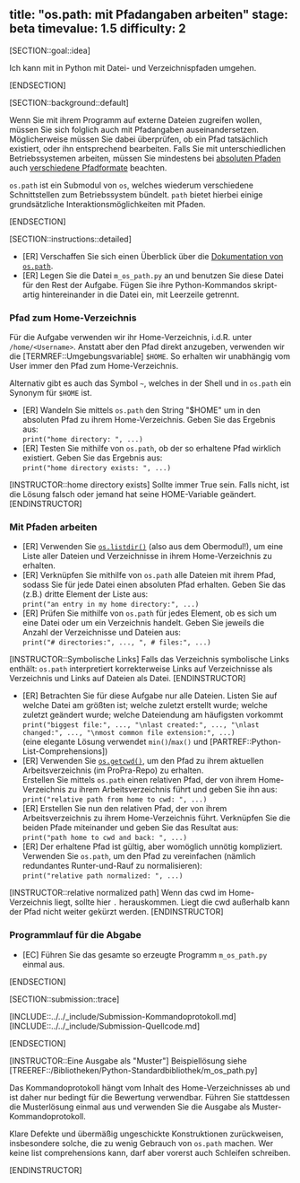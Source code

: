 title: "os.path: mit Pfadangaben arbeiten"
stage: beta
timevalue: 1.5
difficulty: 2
---

[SECTION::goal::idea]

Ich kann mit in Python mit Datei- und Verzeichnispfaden umgehen.

[ENDSECTION]

[SECTION::background::default]

Wenn Sie mit ihrem Programm auf externe Dateien zugreifen wollen, müssen Sie sich folglich auch 
mit Pfadangaben auseinandersetzen. Möglicherweise müssen Sie dabei überprüfen, ob ein Pfad 
tatsächlich existiert, oder ihn entsprechend bearbeiten. Falls Sie mit unterschiedlichen 
Betriebssystemen arbeiten, müssen Sie mindestens bei 
[absoluten Pfaden](https://www.redhat.com/sysadmin/linux-path-absolute-relative) 
auch 
[verschiedene Pfadformate](https://stackoverflow.com/a/62328554/2810305) 
beachten.

`os.path` ist ein Submodul von `os`, welches wiederum verschiedene Schnittstellen zum 
Betriebssystem bündelt. `path` bietet hierbei einige grundsätzliche Interaktionsmöglichkeiten 
mit Pfaden.

[ENDSECTION]

[SECTION::instructions::detailed]

- [ER] Verschaffen Sie sich einen Überblick über die
  [Dokumentation von `os.path`](https://docs.python.org/3/library/os.path.html).
- [ER] Legen Sie die Datei `m_os_path.py` an und benutzen Sie diese Datei für den Rest der 
  Aufgabe. Fügen Sie ihre Python-Kommandos skript-artig hintereinander in die Datei ein, mit 
  Leerzeile getrennt.


### Pfad zum Home-Verzeichnis

Für die Aufgabe verwenden wir ihr Home-Verzeichnis, i.d.R. unter `/home/<Username>`. 
Anstatt aber den Pfad direkt anzugeben, verwenden wir die [TERMREF::Umgebungsvariable] `$HOME`. 
So erhalten wir unabhängig vom User immer den Pfad zum Home-Verzeichnis.

Alternativ gibt es auch das Symbol `~`, welches in der Shell und in `os.path` 
ein Synonym für `$HOME` ist.

- [ER] Wandeln Sie mittels `os.path` den String "$HOME" um in den absoluten Pfad zu ihrem Home-Verzeichnis.
  Geben Sie das Ergebnis aus:    
  `print("home directory: ", ...)`
- [ER] Testen Sie mithilfe von `os.path`, ob der so erhaltene Pfad wirklich existiert. 
  Geben Sie das Ergebnis aus:    
  `print("home directory exists: ", ...)`

[INSTRUCTOR::home directory exists]
Sollte immer True sein. Falls nicht, ist die Lösung falsch oder jemand hat seine HOME-Variable geändert.
[ENDINSTRUCTOR]


### Mit Pfaden arbeiten

- [ER] Verwenden Sie [`os.listdir()`](https://docs.python.org/3/library/os.html#os.listdir) (also aus dem Obermodul!), um 
  eine Liste aller Dateien und Verzeichnisse in ihrem Home-Verzeichnis zu erhalten.
- [ER] Verknüpfen Sie mithilfe von `os.path` alle Dateien mit ihrem Pfad, sodass Sie für jede Datei
  einen absoluten Pfad erhalten. Geben Sie das (z.B.) dritte Element der Liste aus:  
  `print("an entry in my home directory:", ...)`
- [ER] Prüfen Sie mithilfe von `os.path` für jedes Element, ob es sich um eine Datei oder um ein 
  Verzeichnis handelt. Geben Sie jeweils die Anzahl der Verzeichnisse und Dateien aus:  
  `print("# directories:", ..., ", # files:", ...)`

[INSTRUCTOR::Symbolische Links]
Falls das Verzeichnis symbolische Links enthält: `os.path` interpretiert korrekterweise
Links auf Verzeichnisse als Verzeichnis und Links auf Dateien als Datei.
[ENDINSTRUCTOR]

- [ER] Betrachten Sie für diese Aufgabe nur alle Dateien. Listen Sie auf
  welche Datei am größten ist; welche zuletzt erstellt wurde; welche zuletzt geändert wurde;
  welche Dateiendung am häufigsten vorkommt  
  `print("biggest file:", ..., "\nlast created:", ..., "\nlast changed:", ..., "\nmost common file extension:", ...)`    
  (eine elegante Lösung verwendet `min()`/`max()` und [PARTREF::Python-List-Comprehensions])
- [ER] Verwenden Sie [`os.getcwd()`](https://docs.python.org/3/library/os.html#os.getcwd), um 
  den Pfad zu ihrem aktuellen Arbeitsverzeichnis (im ProPra-Repo) zu erhalten.  
  Erstellen Sie mittels `os.path` einen relativen Pfad, der von ihrem Home-Verzeichnis zu ihrem Arbeitsverzeichnis 
  führt und geben Sie ihn aus:  
  `print("relative path from home to cwd: ", ...)`
- [ER] Erstellen Sie nun den relativen Pfad, der von ihrem Arbeitsverzeichnis zu ihrem 
  Home-Verzeichnis führt. Verknüpfen Sie die beiden Pfade miteinander und geben Sie das Resultat aus:  
  `print("path home to cwd and back: ", ...)`
- [ER] Der erhaltene Pfad ist gültig, aber womöglich unnötig kompliziert. Verwenden Sie 
  `os.path`, um den Pfad zu vereinfachen (nämlich redundantes Runter-und-Rauf zu normalisieren):  
  `print("relative path normalized: ", ...)`

[INSTRUCTOR::relative normalized path]
Wenn das cwd im Home-Verzeichnis liegt, sollte hier `.` herauskommen. Liegt die cwd außerhalb 
kann der Pfad nicht weiter gekürzt werden.
[ENDINSTRUCTOR]

### Programmlauf für die Abgabe

- [EC] Führen Sie das gesamte so erzeugte Programm `m_os_path.py` einmal aus.

[ENDSECTION]

[SECTION::submission::trace]

[INCLUDE::../../_include/Submission-Kommandoprotokoll.md]
[INCLUDE::../../_include/Submission-Quellcode.md]

[ENDSECTION]

[INSTRUCTOR::Eine Ausgabe als "Muster"]
Beispiellösung siehe [TREEREF::/Bibliotheken/Python-Standardbibliothek/m_os_path.py]

Das Kommandoprotokoll hängt vom Inhalt des Home-Verzeichnisses ab und ist daher nur bedingt für 
die Bewertung verwendbar.
Führen Sie stattdessen die Musterlösung einmal aus und verwenden Sie die Ausgabe als 
Muster-Kommandoprotokoll.

Klare Defekte und übermäßig ungeschickte Konstruktionen zurückweisen, insbesondere solche, 
die zu wenig Gebrauch von `os.path` machen.
Wer keine list comprehensions kann, darf aber vorerst auch Schleifen schreiben.

[ENDINSTRUCTOR]
